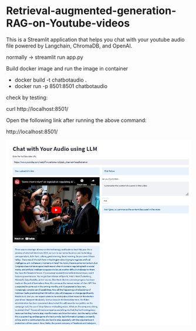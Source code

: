 # Retrieval-augmented-generation-RAG-on-Youtube-videos

This is a Streamlit application that helps you chat with your youtube audio file powered by Langchain, ChromaDB, and OpenAI.

normally -> streamlit run app.py

Build docker image and run the image in container
- docker build -t chatbotaudio . 
- docker run -p 8501:8501  chatbotaudio

check by testing:

curl http://localhost:8501/

Open the following link after running the above command:

http://localhost:8501/

![streamlit chatbotaudio](https://github.com/Mrunal-G/Retrieval-augmented-generation-RAG-on-Youtube-videos/blob/main/demo_img/img.png)
